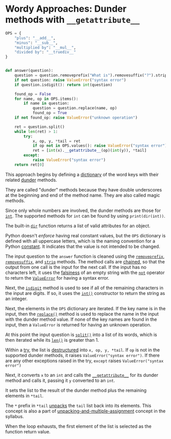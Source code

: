 # Wordy Approaches: Dunder methods with `__getattribute__`

```python
OPS = {
    "plus": "__add__",
    "minus": "__sub__",
    "multiplied by": "__mul__",
    "divided by": "__truediv__"
}


def answer(question):
    question = question.removeprefix("What is").removesuffix("?").strip()
    if not question: raise ValueError("syntax error")
    if question.isdigit(): return int(question)

    found_op = False
    for name, op in OPS.items():
        if name in question:
            question = question.replace(name, op)
            found_op = True
    if not found_op: raise ValueError("unknown operation")

    ret = question.split()
    while len(ret) > 1:
        try:
            x, op, y, *tail = ret
            if op not in OPS.values(): raise ValueError("syntax error")
            ret = [int(x).__getattribute__(op)(int(y)), *tail]
        except:
            raise ValueError("syntax error")
    return ret[0]

```

This approach begins by defining a [dictionary][dictionaries] of the word keys
with their related [dunder][dunder] methods.

They are called "dunder" methods because they have double underscores at the
beginning and end of the method name. They are also called magic methods.

Since only whole numbers are involved, the dunder methods are those for
[`int`][int]. The supported methods for `int` can be found by using
`print(dir(int))`.

The built-in [`dir`](https://docs.python.org/3/library/functions.html?#dir)
function returns a list of valid attributes for an object.

Python doesn't _enforce_ having real constant values, but the `OPS` dictionary
is defined with all uppercase letters, which is the naming convention for a
Python [constant][const]. It indicates that the value is not intended to be
changed.

The input question to the `answer` function is cleaned using the
[`removeprefix`][removeprefix], [`removesuffix`][removesuffix], and
[`strip`][strip] methods. The method calls are [chained][method-chaining], so
that the output from one call is the input for the next call. If the input has
no characters left, it uses the [falsiness][falsiness] of an empty string with
the [`not`][not] operator to return the [`ValueError`][value-error] for having a
syntax error.

Next, the [`isdigit`][isdigit] method is used to see if all of the remaining
characters in the input are digits. If so, it uses the
[`int()`][int-constructor] constructor to return the string as an integer.

Next, the elements in the `OPS` dictionary are iterated. If the key name is in
the input, then the [`replace()`][replace] method is used to replace the name in
the input with the dunder method value. If none of the key names are found in
the input, then a `ValueError` is returned for having an unknown operation.

At this point the input question is [`split()`][split] into a list of its words,
which is then iterated while its [`len()`][len] is greater than 1.

Within a [try][exception-handling], the list is [destructured][destructure] into
`x, op, y, *tail`. If `op` is not in the supported dunder methods, it raises
`ValueError("syntax error")`. If there are any other exceptions raised in the
try, `except` raises `ValueError("syntax error")`

Next, it converts `x` to an `int` and calls the
[`__getattribute__`][getattribute] for its dunder method and calls it, passing
it `y` converted to an `int`.

It sets the list to the result of the dunder method plus the remaining elements
in `*tail`.

The `*` prefix in `*tail`
[unpacks](https://treyhunner.com/2018/10/asterisks-in-python-what-they-are-and-how-to-use-them/)
the `tail` list back into its elements. This concept is also a part of
[unpacking-and-multiple-assignment](https://exercism.org/tracks/python/concepts/unpacking-and-multiple-assignment)
concept in the syllabus.

When the loop exhausts, the first element of the list is selected as the
function return value.

[dictionaries]:
  https://docs.python.org/3/tutorial/datastructures.html#dictionaries
[dunder]: https://www.tutorialsteacher.com/python/magic-methods-in-python
[int]: https://docs.python.org/3/library/stdtypes.html#typesnumeric
[const]: https://realpython.com/python-constants/
[removeprefix]: https://docs.python.org/3/library/stdtypes.html#str.removeprefix
[removesuffix]: https://docs.python.org/3/library/stdtypes.html#str.removesuffix
[strip]: https://docs.python.org/3/library/stdtypes.html#str.strip
[method-chaining]:
  https://www.tutorialspoint.com/Explain-Python-class-method-chaining
[not]: https://docs.python.org/3/library/operator.html?#operator.__not__
[falsiness]: https://www.pythontutorial.net/python-basics/python-boolean/
[value-error]: https://docs.python.org/3/library/exceptions.html?#ValueError
[isdigit]: https://docs.python.org/3/library/stdtypes.html?#str.isdigit
[int-constructor]: https://docs.python.org/3/library/functions.html?#int
[replace]: https://docs.python.org/3/library/stdtypes.html?#str.replace
[split]: https://docs.python.org/3/library/stdtypes.html?#str.split
[len]: https://docs.python.org/3/library/functions.html?#len
[exception-handling]:
  https://docs.python.org/3/tutorial/errors.html#handling-exceptions
[destructure]:
  https://riptutorial.com/python/example/14981/destructuring-assignment
[getattribute]:
  https://docs.python.org/3/reference/datamodel.html?#object.__getattribute__
